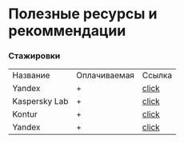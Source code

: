 <h1>Полезные ресурсы и рекоммендации</h1>

<h3 id = "interniships">Стажировки</h3>
<table>
  <tr>
    <td>Название</td>
    <td>Оплачиваемая</td>
    <td>Ссылка</td>
  </tr>
  <tr>
    <td>Yandex</td>
    <td>+</td>
    <td><a href = "https://yandex.ru/yaintern/" target = "_blank">click</td>
  </tr>
  <tr>
    <td>Kaspersky Lab</td>
    <td>+</td>
    <td><a href = "http://safeboard.kaspersky.ru/" target = "_blank">click</td>
  </tr>
  <tr>
    <td>Kontur</td>
    <td>+</td>
    <td><a href = "https://kontur.ru/education/programs/intern" target = "_blank">click</td>
  </tr>
      <tr>
    <td>Yandex</td>
    <td>+</td>
    <td><a href = "https://yandex.ru/yaintern/" target = "_blank">click</td>
  </tr>
</table>

